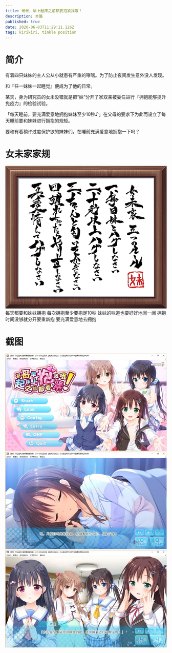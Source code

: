 ```yaml
---
title: 哥哥，早上起床之前都要抱紧我哦！
description: 本篇
published: true
date: 2020-06-03T11:29:11.126Z
tags: kirikiri, tinkle position
---
```


# 简介
有着四只妹妹的主人公从小就患有严重的哮喘。为了防止夜间发生意外没人发现。

和『任一妹妹一起睡觉』便成为了他的日常。

某天，身为研究员的女未没错就是把“妹”分开了家双亲被委任进行『拥抱能够提升免疫力』的检验试验。

「每天睡前，要充满爱意地拥抱妹妹至少10秒♪」在父母的要求下为此而设立了每天睡前要和妹妹进行拥抱的规矩。

要和有着稍许过度保护欲的妹妹们，在睡前充满爱意地拥抱一下吗？

# 女未家家规
![rule.jpg](/pic/哥哥早上起床之前都要抱紧我哦/rule.jpg)
每天都要和妹妹拥抱
每次拥抱至少要抱足10秒
妹妹的味道也要好好地闻一闻
拥抱时间没够就分开要重新抱
要充满爱意地去拥抱

# 截图
![1.jpg](/pic/哥哥早上起床之前都要抱紧我哦/1.jpg)
![2.jpg](/pic/哥哥早上起床之前都要抱紧我哦/2.jpg)
![3.jpg](/pic/哥哥早上起床之前都要抱紧我哦/3.jpg)